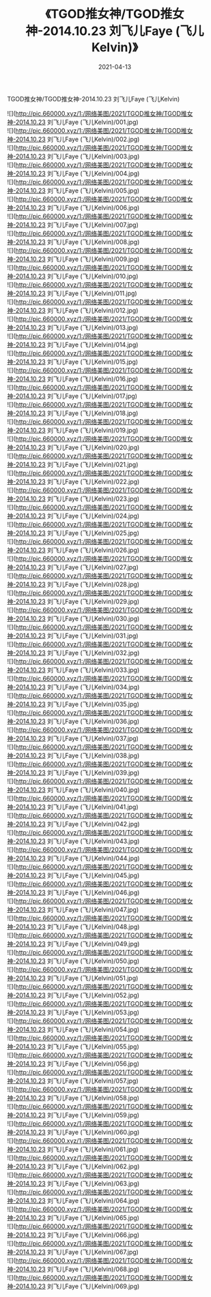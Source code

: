 ﻿---
layout: post
title:  《TGOD推女神/TGOD推女神-2014.10.23 刘飞儿Faye (飞儿Kelvin)》
date:   2021-04-13
img: http://pic.660000.xyz/1:/网络美图/2021/TGOD推女神/TGOD推女神-2014.10.23 刘飞儿Faye (飞儿Kelvin)/000.jpg
categories: [美女, 清纯, 唯美]
---

TGOD推女神/TGOD推女神-2014.10.23 刘飞儿Faye (飞儿Kelvin)

 ![](http://pic.660000.xyz/1:/网络美图/2021/TGOD推女神/TGOD推女神-2014.10.23 刘飞儿Faye (飞儿Kelvin)/001.jpg) <br>![](http://pic.660000.xyz/1:/网络美图/2021/TGOD推女神/TGOD推女神-2014.10.23 刘飞儿Faye (飞儿Kelvin)/002.jpg) <br>![](http://pic.660000.xyz/1:/网络美图/2021/TGOD推女神/TGOD推女神-2014.10.23 刘飞儿Faye (飞儿Kelvin)/003.jpg) <br>![](http://pic.660000.xyz/1:/网络美图/2021/TGOD推女神/TGOD推女神-2014.10.23 刘飞儿Faye (飞儿Kelvin)/004.jpg) <br>![](http://pic.660000.xyz/1:/网络美图/2021/TGOD推女神/TGOD推女神-2014.10.23 刘飞儿Faye (飞儿Kelvin)/005.jpg) <br>![](http://pic.660000.xyz/1:/网络美图/2021/TGOD推女神/TGOD推女神-2014.10.23 刘飞儿Faye (飞儿Kelvin)/006.jpg) <br>![](http://pic.660000.xyz/1:/网络美图/2021/TGOD推女神/TGOD推女神-2014.10.23 刘飞儿Faye (飞儿Kelvin)/007.jpg) <br>![](http://pic.660000.xyz/1:/网络美图/2021/TGOD推女神/TGOD推女神-2014.10.23 刘飞儿Faye (飞儿Kelvin)/008.jpg) <br>![](http://pic.660000.xyz/1:/网络美图/2021/TGOD推女神/TGOD推女神-2014.10.23 刘飞儿Faye (飞儿Kelvin)/009.jpg) <br>![](http://pic.660000.xyz/1:/网络美图/2021/TGOD推女神/TGOD推女神-2014.10.23 刘飞儿Faye (飞儿Kelvin)/010.jpg) <br>![](http://pic.660000.xyz/1:/网络美图/2021/TGOD推女神/TGOD推女神-2014.10.23 刘飞儿Faye (飞儿Kelvin)/011.jpg) <br>![](http://pic.660000.xyz/1:/网络美图/2021/TGOD推女神/TGOD推女神-2014.10.23 刘飞儿Faye (飞儿Kelvin)/012.jpg) <br>![](http://pic.660000.xyz/1:/网络美图/2021/TGOD推女神/TGOD推女神-2014.10.23 刘飞儿Faye (飞儿Kelvin)/013.jpg) <br>![](http://pic.660000.xyz/1:/网络美图/2021/TGOD推女神/TGOD推女神-2014.10.23 刘飞儿Faye (飞儿Kelvin)/014.jpg) <br>![](http://pic.660000.xyz/1:/网络美图/2021/TGOD推女神/TGOD推女神-2014.10.23 刘飞儿Faye (飞儿Kelvin)/015.jpg) <br>![](http://pic.660000.xyz/1:/网络美图/2021/TGOD推女神/TGOD推女神-2014.10.23 刘飞儿Faye (飞儿Kelvin)/016.jpg) <br>![](http://pic.660000.xyz/1:/网络美图/2021/TGOD推女神/TGOD推女神-2014.10.23 刘飞儿Faye (飞儿Kelvin)/017.jpg) <br>![](http://pic.660000.xyz/1:/网络美图/2021/TGOD推女神/TGOD推女神-2014.10.23 刘飞儿Faye (飞儿Kelvin)/018.jpg) <br>![](http://pic.660000.xyz/1:/网络美图/2021/TGOD推女神/TGOD推女神-2014.10.23 刘飞儿Faye (飞儿Kelvin)/019.jpg) <br>![](http://pic.660000.xyz/1:/网络美图/2021/TGOD推女神/TGOD推女神-2014.10.23 刘飞儿Faye (飞儿Kelvin)/020.jpg) <br>![](http://pic.660000.xyz/1:/网络美图/2021/TGOD推女神/TGOD推女神-2014.10.23 刘飞儿Faye (飞儿Kelvin)/021.jpg) <br>![](http://pic.660000.xyz/1:/网络美图/2021/TGOD推女神/TGOD推女神-2014.10.23 刘飞儿Faye (飞儿Kelvin)/022.jpg) <br>![](http://pic.660000.xyz/1:/网络美图/2021/TGOD推女神/TGOD推女神-2014.10.23 刘飞儿Faye (飞儿Kelvin)/023.jpg) <br>![](http://pic.660000.xyz/1:/网络美图/2021/TGOD推女神/TGOD推女神-2014.10.23 刘飞儿Faye (飞儿Kelvin)/024.jpg) <br>![](http://pic.660000.xyz/1:/网络美图/2021/TGOD推女神/TGOD推女神-2014.10.23 刘飞儿Faye (飞儿Kelvin)/025.jpg) <br>![](http://pic.660000.xyz/1:/网络美图/2021/TGOD推女神/TGOD推女神-2014.10.23 刘飞儿Faye (飞儿Kelvin)/026.jpg) <br>![](http://pic.660000.xyz/1:/网络美图/2021/TGOD推女神/TGOD推女神-2014.10.23 刘飞儿Faye (飞儿Kelvin)/027.jpg) <br>![](http://pic.660000.xyz/1:/网络美图/2021/TGOD推女神/TGOD推女神-2014.10.23 刘飞儿Faye (飞儿Kelvin)/028.jpg) <br>![](http://pic.660000.xyz/1:/网络美图/2021/TGOD推女神/TGOD推女神-2014.10.23 刘飞儿Faye (飞儿Kelvin)/029.jpg) <br>![](http://pic.660000.xyz/1:/网络美图/2021/TGOD推女神/TGOD推女神-2014.10.23 刘飞儿Faye (飞儿Kelvin)/030.jpg) <br>![](http://pic.660000.xyz/1:/网络美图/2021/TGOD推女神/TGOD推女神-2014.10.23 刘飞儿Faye (飞儿Kelvin)/031.jpg) <br>![](http://pic.660000.xyz/1:/网络美图/2021/TGOD推女神/TGOD推女神-2014.10.23 刘飞儿Faye (飞儿Kelvin)/032.jpg) <br>![](http://pic.660000.xyz/1:/网络美图/2021/TGOD推女神/TGOD推女神-2014.10.23 刘飞儿Faye (飞儿Kelvin)/033.jpg) <br>![](http://pic.660000.xyz/1:/网络美图/2021/TGOD推女神/TGOD推女神-2014.10.23 刘飞儿Faye (飞儿Kelvin)/034.jpg) <br>![](http://pic.660000.xyz/1:/网络美图/2021/TGOD推女神/TGOD推女神-2014.10.23 刘飞儿Faye (飞儿Kelvin)/035.jpg) <br>![](http://pic.660000.xyz/1:/网络美图/2021/TGOD推女神/TGOD推女神-2014.10.23 刘飞儿Faye (飞儿Kelvin)/036.jpg) <br>![](http://pic.660000.xyz/1:/网络美图/2021/TGOD推女神/TGOD推女神-2014.10.23 刘飞儿Faye (飞儿Kelvin)/037.jpg) <br>![](http://pic.660000.xyz/1:/网络美图/2021/TGOD推女神/TGOD推女神-2014.10.23 刘飞儿Faye (飞儿Kelvin)/038.jpg) <br>![](http://pic.660000.xyz/1:/网络美图/2021/TGOD推女神/TGOD推女神-2014.10.23 刘飞儿Faye (飞儿Kelvin)/039.jpg) <br>![](http://pic.660000.xyz/1:/网络美图/2021/TGOD推女神/TGOD推女神-2014.10.23 刘飞儿Faye (飞儿Kelvin)/040.jpg) <br>![](http://pic.660000.xyz/1:/网络美图/2021/TGOD推女神/TGOD推女神-2014.10.23 刘飞儿Faye (飞儿Kelvin)/041.jpg) <br>![](http://pic.660000.xyz/1:/网络美图/2021/TGOD推女神/TGOD推女神-2014.10.23 刘飞儿Faye (飞儿Kelvin)/042.jpg) <br>![](http://pic.660000.xyz/1:/网络美图/2021/TGOD推女神/TGOD推女神-2014.10.23 刘飞儿Faye (飞儿Kelvin)/043.jpg) <br>![](http://pic.660000.xyz/1:/网络美图/2021/TGOD推女神/TGOD推女神-2014.10.23 刘飞儿Faye (飞儿Kelvin)/044.jpg) <br>![](http://pic.660000.xyz/1:/网络美图/2021/TGOD推女神/TGOD推女神-2014.10.23 刘飞儿Faye (飞儿Kelvin)/045.jpg) <br>![](http://pic.660000.xyz/1:/网络美图/2021/TGOD推女神/TGOD推女神-2014.10.23 刘飞儿Faye (飞儿Kelvin)/046.jpg) <br>![](http://pic.660000.xyz/1:/网络美图/2021/TGOD推女神/TGOD推女神-2014.10.23 刘飞儿Faye (飞儿Kelvin)/047.jpg) <br>![](http://pic.660000.xyz/1:/网络美图/2021/TGOD推女神/TGOD推女神-2014.10.23 刘飞儿Faye (飞儿Kelvin)/048.jpg) <br>![](http://pic.660000.xyz/1:/网络美图/2021/TGOD推女神/TGOD推女神-2014.10.23 刘飞儿Faye (飞儿Kelvin)/049.jpg) <br>![](http://pic.660000.xyz/1:/网络美图/2021/TGOD推女神/TGOD推女神-2014.10.23 刘飞儿Faye (飞儿Kelvin)/050.jpg) <br>![](http://pic.660000.xyz/1:/网络美图/2021/TGOD推女神/TGOD推女神-2014.10.23 刘飞儿Faye (飞儿Kelvin)/051.jpg) <br>![](http://pic.660000.xyz/1:/网络美图/2021/TGOD推女神/TGOD推女神-2014.10.23 刘飞儿Faye (飞儿Kelvin)/052.jpg) <br>![](http://pic.660000.xyz/1:/网络美图/2021/TGOD推女神/TGOD推女神-2014.10.23 刘飞儿Faye (飞儿Kelvin)/053.jpg) <br>![](http://pic.660000.xyz/1:/网络美图/2021/TGOD推女神/TGOD推女神-2014.10.23 刘飞儿Faye (飞儿Kelvin)/054.jpg) <br>![](http://pic.660000.xyz/1:/网络美图/2021/TGOD推女神/TGOD推女神-2014.10.23 刘飞儿Faye (飞儿Kelvin)/055.jpg) <br>![](http://pic.660000.xyz/1:/网络美图/2021/TGOD推女神/TGOD推女神-2014.10.23 刘飞儿Faye (飞儿Kelvin)/056.jpg) <br>![](http://pic.660000.xyz/1:/网络美图/2021/TGOD推女神/TGOD推女神-2014.10.23 刘飞儿Faye (飞儿Kelvin)/057.jpg) <br>![](http://pic.660000.xyz/1:/网络美图/2021/TGOD推女神/TGOD推女神-2014.10.23 刘飞儿Faye (飞儿Kelvin)/058.jpg) <br>![](http://pic.660000.xyz/1:/网络美图/2021/TGOD推女神/TGOD推女神-2014.10.23 刘飞儿Faye (飞儿Kelvin)/059.jpg) <br>![](http://pic.660000.xyz/1:/网络美图/2021/TGOD推女神/TGOD推女神-2014.10.23 刘飞儿Faye (飞儿Kelvin)/060.jpg) <br>![](http://pic.660000.xyz/1:/网络美图/2021/TGOD推女神/TGOD推女神-2014.10.23 刘飞儿Faye (飞儿Kelvin)/061.jpg) <br>![](http://pic.660000.xyz/1:/网络美图/2021/TGOD推女神/TGOD推女神-2014.10.23 刘飞儿Faye (飞儿Kelvin)/062.jpg) <br>![](http://pic.660000.xyz/1:/网络美图/2021/TGOD推女神/TGOD推女神-2014.10.23 刘飞儿Faye (飞儿Kelvin)/063.jpg) <br>![](http://pic.660000.xyz/1:/网络美图/2021/TGOD推女神/TGOD推女神-2014.10.23 刘飞儿Faye (飞儿Kelvin)/064.jpg) <br>![](http://pic.660000.xyz/1:/网络美图/2021/TGOD推女神/TGOD推女神-2014.10.23 刘飞儿Faye (飞儿Kelvin)/065.jpg) <br>![](http://pic.660000.xyz/1:/网络美图/2021/TGOD推女神/TGOD推女神-2014.10.23 刘飞儿Faye (飞儿Kelvin)/066.jpg) <br>![](http://pic.660000.xyz/1:/网络美图/2021/TGOD推女神/TGOD推女神-2014.10.23 刘飞儿Faye (飞儿Kelvin)/067.jpg) <br>![](http://pic.660000.xyz/1:/网络美图/2021/TGOD推女神/TGOD推女神-2014.10.23 刘飞儿Faye (飞儿Kelvin)/068.jpg) <br>![](http://pic.660000.xyz/1:/网络美图/2021/TGOD推女神/TGOD推女神-2014.10.23 刘飞儿Faye (飞儿Kelvin)/069.jpg) <br>